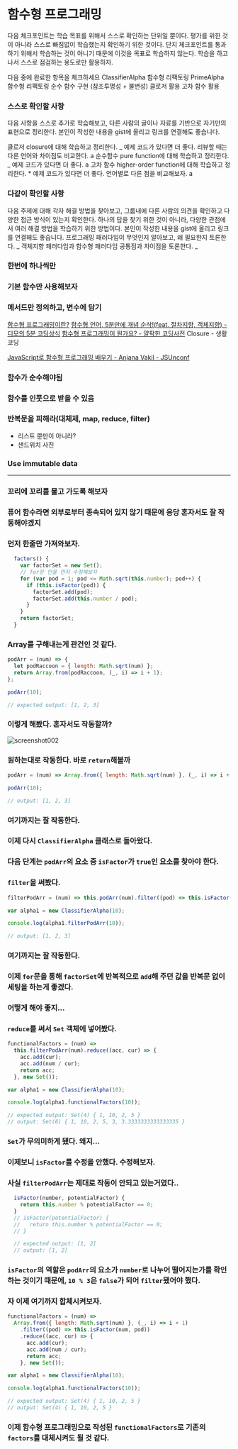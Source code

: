 # 함수형 프로그래밍

다음 체크포인트는 학습 목표를 위해서 스스로 확인하는 단위일 뿐이다.
평가를 위한 것이 아니라 스스로 빠짐없이 학습했는지 확인하기 위한 것이다.
단지 체크포인트를 통과하기 위해서 학습하는 것이 아니기 때문에 이것을 목표로 학습하지 않는다.
학습을 하고 나서 스스로 점검하는 용도로만 활용하자.

다음 중에 완료한 항목을 체크하세요
ClassifierAlpha 함수형 리팩토링
PrimeAlpha 함수형 리팩토링
순수 함수 구현 (참조투명성 + 불변성)
클로저 활용
고차 함수 활용

### 스스로 확인할 사항

다음 사항을 스스로 추가로 학습해보고, 다른 사람의 글이나 자료를 기반으로 자기만의 표현으로 정리한다.
본인이 작성한 내용을 gist에 올리고 링크를 연결해도 좋습니다.

클로저 closure에 대해 학습하고 정리한다. _
예제 코드가 있다면 더 좋다. 리뷰할 때는 다른 언어와 차이점도 비교한다.
a
순수함수 pure function에 대해 학습하고 정리한다. _
예제 코드가 있다면 더 좋다.
a
고차 함수 higher-order function에 대해 학습하고 정리한다. \*
예제 코드가 있다면 더 좋다. 언어별로 다른 점을 비교해보자.
a

### 다같이 확인할 사항

다음 주제에 대해 각자 해결 방법을 찾아보고, 그룹내에 다른 사람의 의견을 확인하고 다양한 접근 방식이 있는지 확인한다.
하나의 답을 찾기 위한 것이 아니라, 다양한 관점에서 여러 해결 방법을 학습하기 위한 방법이다.
본인이 작성한 내용을 gist에 올리고 링크를 연결해도 좋습니다.
프로그래밍 패러다임이 무엇인지 알아보고, 왜 필요한지 토론한다. _
객체지향 패러다임과 함수형 패러다임 공통점과 차이점을 토론한다. _

### 한번에 하나씩만

### 기본 함수만 사용해보자

### 메서드만 정의하고, 변수에 담기

[함수형 프로그래밍이란?](https://godsenal.com/posts/%ED%95%A8%EC%88%98%ED%98%95-%ED%94%84%EB%A1%9C%EA%B7%B8%EB%9E%98%EB%B0%8D%EC%9D%B4%EB%9E%80/)
[함수형 언어, 5분만에 개념 순삭!(feat. 절차지향, 객체지향) - 디모의 5분 코딩상식](https://www.youtube.com/watch?v=FCH9ufdKxWE)
[함수형 프로그래밍이 뭔가요? - 얄팍한 코딩사전](https://www.youtube.com/watch?v=jVG5jvOzu9Y)
Closure - 생활코딩

[JavaScript로 함수형 프로그래밍 배우기 - Anjana Vakil - JSUnconf](https://www.youtube.com/watch?v=e-5obm1G_FY&feature=youtu.be)

### 함수가 순수해야됨

### 함수를 인풋으로 받을 수 있음

### 반복문을 피해라(대체제, map, reduce, filter)

- 리스트 뿐만이 아니라?
- 샌드위치 사진

### Use immutable data

---

### 꼬리에 꼬리를 물고 가도록 해보자

### 퓨어 함수라면 외부로부터 종속되어 있지 않기 때문에 응당 혼자서도 잘 작동해야겠지

### 먼저 한줄만 가져와보자.

```js
  factors() {
    var factorSet = new Set();
    // for문 안을 먼저 수정해보자
    for (var pod = 1; pod <= Math.sqrt(this.number); pod++) {
      if (this.isFactor(pod)) {
        factorSet.add(pod);
        factorSet.add(this.number / pod);
      }
    }
    return factorSet;
  }
```

### Array를 구해내는게 관건인 것 같다.

```js
podArr = (num) => {
  let podRaccoon = { length: Math.sqrt(num) };
  return Array.from(podRaccoon, (_, i) => i + 1);
};

podArr(10);

// expected output: [1, 2, 3]
```

### 이렇게 해봤다. 혼자서도 작동할까?

![screenshot002](https://user-images.githubusercontent.com/70361152/104885028-ad324f80-59aa-11eb-8aa0-cf4a21ec52c5.png)

### 원하는대로 작동한다. 바로 `return`해볼까

```js
podArr = (num) => Array.from({ length: Math.sqrt(num) }, (_, i) => i + 1);

podArr(10);

// output: [1, 2, 3]
```

### 여기까지는 잘 작동한다.

### 이제 다시 `ClassifierAlpha` 클래스로 돌아왔다.

### 다음 단계는 `podArr`의 요소 중 `isFactor`가 `true`인 요소를 찾아야 한다.

### `filter`을 써봤다.

```js
filterPodArr = (num) => this.podArr(num).filter((pod) => this.isFactor(num, pod));

var alpha1 = new ClassifierAlpha(10);

console.log(alpha1.filterPodArr(10));

// output: [1, 2, 3]
```

### 여기까지는 잘 작동한다.

### 이제 `for`문을 통해 `factorSet`에 반복적으로 `add`해 주던 값을 반복문 없이 세팅을 하는게 좋겠다.

### 어떻게 해야 좋지...

### `reduce`를 써서 `Set` 객체에 넣어봤다.

```js
functionalFactors = (num) =>
  this.filterPodArr(num).reduce((acc, cur) => {
    acc.add(cur);
    acc.add(num / cur);
    return acc;
  }, new Set());

var alpha1 = new ClassifierAlpha(10);

console.log(alpha1.functionalFactors(10));

// expected output: Set(4) { 1, 10, 2, 5 }
// output: Set(6) { 1, 10, 2, 5, 3, 3.3333333333333335 }
```

### `Set`가 무의미하게 됐다. 왜지...

### 이제보니 `isFactor`를 수정을 안했다. 수정해보자.

### 사실 `filterPodArr`는 제대로 작동이 안되고 있는거였다..

```js
  isFactor(number, potentialFactor) {
    return this.number % potentialFactor == 0;
  }
  // isFactor(potentialFactor) {
  //   return this.number % potentialFactor == 0;
  // }

  // expected output: [1, 2]
  // output: [1, 2]
```

### `isFactor`의 역할은 `podArr`의 요소가 `number`로 나누어 떨어지는가를 확인하는 것이기 때문에, `10 % 3`은 `false`가 되어 `filter`됐어야 했다.

### 자 이제 여기까지 합체시켜보자.

```js
functionalFactors = (num) =>
  Array.from({ length: Math.sqrt(num) }, (_, i) => i + 1)
    .filter((pod) => this.isFactor(num, pod))
    .reduce((acc, cur) => {
      acc.add(cur);
      acc.add(num / cur);
      return acc;
    }, new Set());

var alpha1 = new ClassifierAlpha(10);

console.log(alpha1.functionalFactors(10));

// expected output: Set(4) { 1, 10, 2, 5 }
// output: Set(4) { 1, 10, 2, 5 }
```

### 이제 함수형 프로그래밍으로 작성된 `functionalFactors`로 기존의 `factors`를 대체시켜도 될 것 같다.
